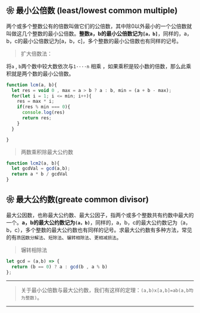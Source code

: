 ## ❀ 最小公倍数 (least/lowest common multiple)
两个或多个整数公有的倍数叫做它们的公倍数，其中除0以外最小的一个公倍数就叫做这几个整数的最小公倍数。**整数a，b的最小公倍数记为`[a，b]`**，同样的，a，b，c的最小公倍数记为[a，b，c]，多个整数的最小公倍数也有同样的记号。  

> 扩大倍数法：  

将`a` , `b`两个数中较大数依次与`1····n` 相乘 ，如果乘积是较小数的倍数，那么此乘积就是两个数的最小公倍数。
```js
function lcm(a, b){
  let res = void 0 , max = a > b ? a : b, min = (a + b - max);
  for(let i = 1; i <= min; i++){
    res = max * i;
    if(res % min === 0){
      console.log(res)
      return res;
    }
  }

}
```
> 两数乘积除最大公约数

```js
function lcm2(a, b){
  let gcdVal = gcd(a,b);
  return a * b / gcdVal
}
```
## ❀ 最大公约数(greate common divisor)
最大公因数，也称最大公约数、最大公因子，指两个或多个整数共有约数中最大的一个。**a，b的最大公约数记为`(a，b)`**，同样的，a，b，c的最大公约数记为（a，b，c），多个整数的最大公约数也有同样的记号。求最大公约数有多种方法，常见的有`质因数分解法`、`短除法`、`辗转相除法`、`更相减损法`。
> 辗转相除法
```js
let gcd = (a,b) => {
  return (b == 0) ? a : gcd(b , a % b)
};

```
****
>关于最小公倍数与最大公约数，我们有这样的定理：`(a,b)x[a,b]=ab(a,b均为整数)`。
****
